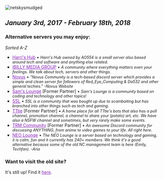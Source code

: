 ![netskysmudged](netskysmudged.png)

# RIP Netsky Community
## *January 3rd, 2017 - February 18th, 2018*

### Alternative servers you may enjoy:
*Sorted A-Z*
- [Harri's Hub](https://discord.gg/XE5fMSc) • *Harri's Hub owned by AO554 is a small server also based around tech and software and anything else related.*
- [IBILLY MEDIA GROUP](https://discord.gg/CyZDQPv) • *A community where everything matters even your feelings. We talk about tech, servers and other things.*
- [Novus](https://novuscommunity.co/) • *"Novus Community is a tech-based discord server which provides a simple and clean server for followers of Red_Eye_Computing & Da532 and other general techies." -Novus Website*
- [Sam's Lounge](https://discord.gg/EJFMNmD) [Former Partner] • *Sam's Lounge is a community based on coding and technology and other topics!*
- [SSL](http://www.sslcommunity.io/) • *SSL is a community that was bought up due to scambaiting but has branched into other things such as tech and gaming.*
- [TTtie](https://tttie.ga/#/discord) [Former Partner] • *A home place for all TTtie's bots that also has a poll channel, promotion channel, a channel to share your (potato) art, etc. We have also a NSFW channel and sometimes, but very rarely make some events.*
- [TRM Community](https://discord.gg/ag59HVF) [Former Partner] • *An awesome Discord community for discussing ANYTHING, from anime to video games to your life. All right here.*
- [NEO Lounge](https://discord.io/theneo) • *The NEO Lounge is a server based on technology and gaming, it is calm, fun and it currently has 240+ members. We think it's a good alternative because some of the old NC management team is here (Emily, Techfan). -Aria*


### Want to visit the old site?
It's still up! Find it [here](http://nc.archive.dnomaid.co.uk).

<style>
h1:first-of-type {
  display: none;
}
img {
  border-radius: 4px;
}
h1 {
  border-bottom: 0px solid #fff !important;
  padding-bottom: 0em !important;
}
a {
  color: #8822b6;
}
ul {
  list-style: square;
}
li em {
  font-size: 0.9em;
}
</style>
